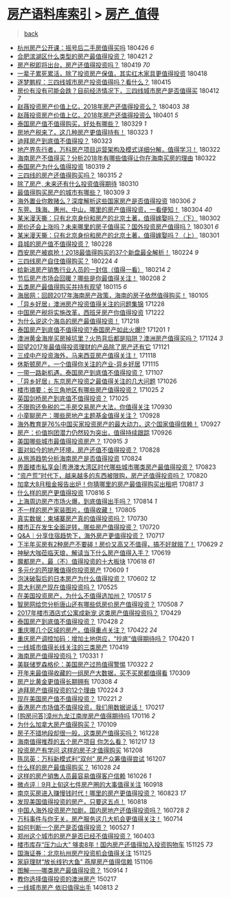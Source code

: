 [房产语料库索引](../../README.md)  > [房产_值得](房产_值得.md)
====
> [back](../README.md)

- [杭州房产公开课：摇号后二手房值得买吗](http://jkwz.applinzi.com/ittc/7096162398232904720.html#%E6%9D%AD%E5%B7%9E%E6%88%BF%E4%BA%A7%E5%85%AC%E5%BC%80%E8%AF%BE%EF%BC%9A%E6%91%87%E5%8F%B7%E5%90%8E%E4%BA%8C%E6%89%8B%E6%88%BF%E5%80%BC%E5%BE%97%E4%B9%B0%E5%90%97) 180426 *6* 
- [合肥滨湖区什么类型的房产最值得投资？](http://jkwz.applinzi.com/ittc/7094564767937332231.html#%E5%90%88%E8%82%A5%E6%BB%A8%E6%B9%96%E5%8C%BA%E4%BB%80%E4%B9%88%E7%B1%BB%E5%9E%8B%E7%9A%84%E6%88%BF%E4%BA%A7%E6%9C%80%E5%80%BC%E5%BE%97%E6%8A%95%E8%B5%84%EF%BC%9F) 180421 *2* 
- [房产税即将出台，房产还值得投资吗？](http://jkwz.applinzi.com/ittc/7093672815763129350.html#%E6%88%BF%E4%BA%A7%E7%A8%8E%E5%8D%B3%E5%B0%86%E5%87%BA%E5%8F%B0%EF%BC%8C%E6%88%BF%E4%BA%A7%E8%BF%98%E5%80%BC%E5%BE%97%E6%8A%95%E8%B5%84%E5%90%97%EF%BC%9F) 180419 *70* 
- [一辈子累死累活，除了投资房产保值，其实红木家具更值得投资](http://jkwz.applinzi.com/ittc/7093329518775501835.html#%E4%B8%80%E8%BE%88%E5%AD%90%E7%B4%AF%E6%AD%BB%E7%B4%AF%E6%B4%BB%EF%BC%8C%E9%99%A4%E4%BA%86%E6%8A%95%E8%B5%84%E6%88%BF%E4%BA%A7%E4%BF%9D%E5%80%BC%EF%BC%8C%E5%85%B6%E5%AE%9E%E7%BA%A2%E6%9C%A8%E5%AE%B6%E5%85%B7%E6%9B%B4%E5%80%BC%E5%BE%97%E6%8A%95%E8%B5%84) 180418  
- [逐梦鹏程：三四线城市房产投资值得吗？看什么？](http://jkwz.applinzi.com/ittc/7092314268118811665.html#%E9%80%90%E6%A2%A6%E9%B9%8F%E7%A8%8B%EF%BC%9A%E4%B8%89%E5%9B%9B%E7%BA%BF%E5%9F%8E%E5%B8%82%E6%88%BF%E4%BA%A7%E6%8A%95%E8%B5%84%E5%80%BC%E5%BE%97%E5%90%97%EF%BC%9F%E7%9C%8B%E4%BB%80%E4%B9%88%EF%BC%9F) 180415  
- [房价有没有可能会跌？目前经济情况下，三四线城市房产是否值得买](http://jkwz.applinzi.com/ittc/7091043214624818187.html#%E6%88%BF%E4%BB%B7%E6%9C%89%E6%B2%A1%E6%9C%89%E5%8F%AF%E8%83%BD%E4%BC%9A%E8%B7%8C%EF%BC%9F%E7%9B%AE%E5%89%8D%E7%BB%8F%E6%B5%8E%E6%83%85%E5%86%B5%E4%B8%8B%EF%BC%8C%E4%B8%89%E5%9B%9B%E7%BA%BF%E5%9F%8E%E5%B8%82%E6%88%BF%E4%BA%A7%E6%98%AF%E5%90%A6%E5%80%BC%E5%BE%97%E4%B9%B0) 180412 *7* 
- [赵薇投资房产价值上亿，2018年房产还值得投资么？](http://jkwz.applinzi.com/ittc/7087695272245462032.html#%E8%B5%B5%E8%96%87%E6%8A%95%E8%B5%84%E6%88%BF%E4%BA%A7%E4%BB%B7%E5%80%BC%E4%B8%8A%E4%BA%BF%EF%BC%8C2018%E5%B9%B4%E6%88%BF%E4%BA%A7%E8%BF%98%E5%80%BC%E5%BE%97%E6%8A%95%E8%B5%84%E4%B9%88%EF%BC%9F) 180403 *38* 
- [赵薇投资房产价值上亿，2018年房产还值得投资么](http://jkwz.applinzi.com/ittc/7086698704629400587.html#%E8%B5%B5%E8%96%87%E6%8A%95%E8%B5%84%E6%88%BF%E4%BA%A7%E4%BB%B7%E5%80%BC%E4%B8%8A%E4%BA%BF%EF%BC%8C2018%E5%B9%B4%E6%88%BF%E4%BA%A7%E8%BF%98%E5%80%BC%E5%BE%97%E6%8A%95%E8%B5%84%E4%B9%88) 180401 *5* 
- [泰国房产值不值得购买，好处有哪些？](http://jkwz.applinzi.com/ittc/7085818500470014992.html#%E6%B3%B0%E5%9B%BD%E6%88%BF%E4%BA%A7%E5%80%BC%E4%B8%8D%E5%80%BC%E5%BE%97%E8%B4%AD%E4%B9%B0%EF%BC%8C%E5%A5%BD%E5%A4%84%E6%9C%89%E5%93%AA%E4%BA%9B%EF%BC%9F) 180329 *1* 
- [房地产税来了，这几种房产更值得持有！](http://jkwz.applinzi.com/ittc/7083662808892048400.html#%E6%88%BF%E5%9C%B0%E4%BA%A7%E7%A8%8E%E6%9D%A5%E4%BA%86%EF%BC%8C%E8%BF%99%E5%87%A0%E7%A7%8D%E6%88%BF%E4%BA%A7%E6%9B%B4%E5%80%BC%E5%BE%97%E6%8C%81%E6%9C%89%EF%BC%81) 180323 *1* 
- [迪拜房产到底值不值得投？](http://jkwz.applinzi.com/ittc/7083610144720290833.html#%E8%BF%AA%E6%8B%9C%E6%88%BF%E4%BA%A7%E5%88%B0%E5%BA%95%E5%80%BC%E4%B8%8D%E5%80%BC%E5%BE%97%E6%8A%95%EF%BC%9F) 180323  
- [地产界先行者，万科房产项目运营架构及模式详细分解，值得学习！](http://jkwz.applinzi.com/ittc/7083426323378996240.html#%E5%9C%B0%E4%BA%A7%E7%95%8C%E5%85%88%E8%A1%8C%E8%80%85%EF%BC%8C%E4%B8%87%E7%A7%91%E6%88%BF%E4%BA%A7%E9%A1%B9%E7%9B%AE%E8%BF%90%E8%90%A5%E6%9E%B6%E6%9E%84%E5%8F%8A%E6%A8%A1%E5%BC%8F%E8%AF%A6%E7%BB%86%E5%88%86%E8%A7%A3%EF%BC%8C%E5%80%BC%E5%BE%97%E5%AD%A6%E4%B9%A0%EF%BC%81) 180322  
- [海南房产不值得买？分析2018年有哪些值得让你在海南买房的理由](http://jkwz.applinzi.com/ittc/7083065289443116042.html#%E6%B5%B7%E5%8D%97%E6%88%BF%E4%BA%A7%E4%B8%8D%E5%80%BC%E5%BE%97%E4%B9%B0%EF%BC%9F%E5%88%86%E6%9E%902018%E5%B9%B4%E6%9C%89%E5%93%AA%E4%BA%9B%E5%80%BC%E5%BE%97%E8%AE%A9%E4%BD%A0%E5%9C%A8%E6%B5%B7%E5%8D%97%E4%B9%B0%E6%88%BF%E7%9A%84%E7%90%86%E7%94%B1) 180322  
- [泰国房产为什么值得投资](http://jkwz.applinzi.com/ittc/7081520734067491847.html#%E6%B3%B0%E5%9B%BD%E6%88%BF%E4%BA%A7%E4%B8%BA%E4%BB%80%E4%B9%88%E5%80%BC%E5%BE%97%E6%8A%95%E8%B5%84) 180319 *2* 
- [三四线的房产还值得购买吗？](http://jkwz.applinzi.com/ittc/7080820917024588811.html#%E4%B8%89%E5%9B%9B%E7%BA%BF%E7%9A%84%E6%88%BF%E4%BA%A7%E8%BF%98%E5%80%BC%E5%BE%97%E8%B4%AD%E4%B9%B0%E5%90%97%EF%BC%9F) 180315 *2* 
- [除了房产, 未来还有什么投资值得期待](http://jkwz.applinzi.com/ittc/7078843084391842832.html#%E9%99%A4%E4%BA%86%E6%88%BF%E4%BA%A7%2C+%E6%9C%AA%E6%9D%A5%E8%BF%98%E6%9C%89%E4%BB%80%E4%B9%88%E6%8A%95%E8%B5%84%E5%80%BC%E5%BE%97%E6%9C%9F%E5%BE%85) 180310  
- [最值得购买房产的城市有哪些？](http://jkwz.applinzi.com/ittc/7078602725816534032.html#%E6%9C%80%E5%80%BC%E5%BE%97%E8%B4%AD%E4%B9%B0%E6%88%BF%E4%BA%A7%E7%9A%84%E5%9F%8E%E5%B8%82%E6%9C%89%E5%93%AA%E4%BA%9B%EF%BC%9F) 180309 *3* 
- [海外置业你敢赌么？深度解析这些国家房产是否值得投资](http://jkwz.applinzi.com/ittc/7077302134209250314.html#%E6%B5%B7%E5%A4%96%E7%BD%AE%E4%B8%9A%E4%BD%A0%E6%95%A2%E8%B5%8C%E4%B9%88%EF%BC%9F%E6%B7%B1%E5%BA%A6%E8%A7%A3%E6%9E%90%E8%BF%99%E4%BA%9B%E5%9B%BD%E5%AE%B6%E6%88%BF%E4%BA%A7%E6%98%AF%E5%90%A6%E5%80%BC%E5%BE%97%E6%8A%95%E8%B5%84) 180306 *2* 
- [东莞、珠海、惠州、中山，哪里的房产值得投资，一看便知！](http://jkwz.applinzi.com/ittc/7076677156220699654.html#%E4%B8%9C%E8%8E%9E%E3%80%81%E7%8F%A0%E6%B5%B7%E3%80%81%E6%83%A0%E5%B7%9E%E3%80%81%E4%B8%AD%E5%B1%B1%EF%BC%8C%E5%93%AA%E9%87%8C%E7%9A%84%E6%88%BF%E4%BA%A7%E5%80%BC%E5%BE%97%E6%8A%95%E8%B5%84%EF%BC%8C%E4%B8%80%E7%9C%8B%E4%BE%BF%E7%9F%A5%EF%BC%81) 180304 *40* 
- [某米漫天撕：只有北京身份和房产的北京土著，值得嫁娶吗？（下）](http://jkwz.applinzi.com/ittc/7075596925770662922.html#%E6%9F%90%E7%B1%B3%E6%BC%AB%E5%A4%A9%E6%92%95%EF%BC%9A%E5%8F%AA%E6%9C%89%E5%8C%97%E4%BA%AC%E8%BA%AB%E4%BB%BD%E5%92%8C%E6%88%BF%E4%BA%A7%E7%9A%84%E5%8C%97%E4%BA%AC%E5%9C%9F%E8%91%97%EF%BC%8C%E5%80%BC%E5%BE%97%E5%AB%81%E5%A8%B6%E5%90%97%EF%BC%9F%EF%BC%88%E4%B8%8B%EF%BC%89) 180302  
- [房价还会上涨吗？未来哪里的房子值得买？国外投资房产值得吗？](http://jkwz.applinzi.com/ittc/7075507203668968464.html#%E6%88%BF%E4%BB%B7%E8%BF%98%E4%BC%9A%E4%B8%8A%E6%B6%A8%E5%90%97%EF%BC%9F%E6%9C%AA%E6%9D%A5%E5%93%AA%E9%87%8C%E7%9A%84%E6%88%BF%E5%AD%90%E5%80%BC%E5%BE%97%E4%B9%B0%EF%BC%9F%E5%9B%BD%E5%A4%96%E6%8A%95%E8%B5%84%E6%88%BF%E4%BA%A7%E5%80%BC%E5%BE%97%E5%90%97%EF%BC%9F) 180301 *6* 
- [某米漫天撕：只有北京身份和房产的北京土著，值得嫁娶吗？（上）](http://jkwz.applinzi.com/ittc/7075334640900768778.html#%E6%9F%90%E7%B1%B3%E6%BC%AB%E5%A4%A9%E6%92%95%EF%BC%9A%E5%8F%AA%E6%9C%89%E5%8C%97%E4%BA%AC%E8%BA%AB%E4%BB%BD%E5%92%8C%E6%88%BF%E4%BA%A7%E7%9A%84%E5%8C%97%E4%BA%AC%E5%9C%9F%E8%91%97%EF%BC%8C%E5%80%BC%E5%BE%97%E5%AB%81%E5%A8%B6%E5%90%97%EF%BC%9F%EF%BC%88%E4%B8%8A%EF%BC%89) 180301  
- [县城的房产值不值得投资？](http://jkwz.applinzi.com/ittc/7075179296169919499.html#%E5%8E%BF%E5%9F%8E%E7%9A%84%E6%88%BF%E4%BA%A7%E5%80%BC%E4%B8%8D%E5%80%BC%E5%BE%97%E6%8A%95%E8%B5%84%EF%BC%9F) 180228  
- [西安房产被疯抢！2018最值得购买的37个新盘最全解析！](http://jkwz.applinzi.com/ittc/7073706895582168081.html#%E8%A5%BF%E5%AE%89%E6%88%BF%E4%BA%A7%E8%A2%AB%E7%96%AF%E6%8A%A2%EF%BC%812018%E6%9C%80%E5%80%BC%E5%BE%97%E8%B4%AD%E4%B9%B0%E7%9A%8437%E4%B8%AA%E6%96%B0%E7%9B%98%E6%9C%80%E5%85%A8%E8%A7%A3%E6%9E%90%EF%BC%81) 180224 *9* 
- [三四线房产自住值得购买？](http://jkwz.applinzi.com/ittc/7073574278568346630.html#%E4%B8%89%E5%9B%9B%E7%BA%BF%E6%88%BF%E4%BA%A7%E8%87%AA%E4%BD%8F%E5%80%BC%E5%BE%97%E8%B4%AD%E4%B9%B0%EF%BC%9F) 180224 *4* 
- [给新进房产销售行业人员的一封信（值得一看）](http://jkwz.applinzi.com/ittc/7069933194927670289.html#%E7%BB%99%E6%96%B0%E8%BF%9B%E6%88%BF%E4%BA%A7%E9%94%80%E5%94%AE%E8%A1%8C%E4%B8%9A%E4%BA%BA%E5%91%98%E7%9A%84%E4%B8%80%E5%B0%81%E4%BF%A1%EF%BC%88%E5%80%BC%E5%BE%97%E4%B8%80%E7%9C%8B%EF%BC%89) 180214 *2* 
- [节后房产市场会回暖？哪些是你最值得关注！](http://jkwz.applinzi.com/ittc/7067755831569679371.html#%E8%8A%82%E5%90%8E%E6%88%BF%E4%BA%A7%E5%B8%82%E5%9C%BA%E4%BC%9A%E5%9B%9E%E6%9A%96%EF%BC%9F%E5%93%AA%E4%BA%9B%E6%98%AF%E4%BD%A0%E6%9C%80%E5%80%BC%E5%BE%97%E5%85%B3%E6%B3%A8%EF%BC%81) 180208 *2* 
- [五类房产最值得购买并持有观望](http://jkwz.applinzi.com/ittc/7058791468414534662.html#%E4%BA%94%E7%B1%BB%E6%88%BF%E4%BA%A7%E6%9C%80%E5%80%BC%E5%BE%97%E8%B4%AD%E4%B9%B0%E5%B9%B6%E6%8C%81%E6%9C%89%E8%A7%82%E6%9C%9B) 180115 *6* 
- [海居网：回顾2017年海南房产政策，海南的房子依然值得购买！](http://jkwz.applinzi.com/ittc/7054767673223676934.html#%E6%B5%B7%E5%B1%85%E7%BD%91%EF%BC%9A%E5%9B%9E%E9%A1%BE2017%E5%B9%B4%E6%B5%B7%E5%8D%97%E6%88%BF%E4%BA%A7%E6%94%BF%E7%AD%96%EF%BC%8C%E6%B5%B7%E5%8D%97%E7%9A%84%E6%88%BF%E5%AD%90%E4%BE%9D%E7%84%B6%E5%80%BC%E5%BE%97%E8%B4%AD%E4%B9%B0%EF%BC%81) 180105  
- [「异乡好居」澳洲房产投资值得关注的问题集锦](http://jkwz.applinzi.com/ittc/7052135160802182160.html#%E3%80%8C%E5%BC%82%E4%B9%A1%E5%A5%BD%E5%B1%85%E3%80%8D%E6%BE%B3%E6%B4%B2%E6%88%BF%E4%BA%A7%E6%8A%95%E8%B5%84%E5%80%BC%E5%BE%97%E5%85%B3%E6%B3%A8%E7%9A%84%E9%97%AE%E9%A2%98%E9%9B%86%E9%94%A6) 171228  
- [中国房产税将实施改革，西班牙房产你值得投资](http://jkwz.applinzi.com/ittc/7049835606736110609.html#%E4%B8%AD%E5%9B%BD%E6%88%BF%E4%BA%A7%E7%A8%8E%E5%B0%86%E5%AE%9E%E6%96%BD%E6%94%B9%E9%9D%A9%EF%BC%8C%E8%A5%BF%E7%8F%AD%E7%89%99%E6%88%BF%E4%BA%A7%E4%BD%A0%E5%80%BC%E5%BE%97%E6%8A%95%E8%B5%84) 171222  
- [为什么说这个海岛的房产最值得投资！](http://jkwz.applinzi.com/ittc/7048358948573283344.html#%E4%B8%BA%E4%BB%80%E4%B9%88%E8%AF%B4%E8%BF%99%E4%B8%AA%E6%B5%B7%E5%B2%9B%E7%9A%84%E6%88%BF%E4%BA%A7%E6%9C%80%E5%80%BC%E5%BE%97%E6%8A%95%E8%B5%84%EF%BC%81) 171218  
- [泰国房产到底值不值得投资?泰国房产如此火爆!?](http://jkwz.applinzi.com/ittc/7042128882348590096.html#%E6%B3%B0%E5%9B%BD%E6%88%BF%E4%BA%A7%E5%88%B0%E5%BA%95%E5%80%BC%E4%B8%8D%E5%80%BC%E5%BE%97%E6%8A%95%E8%B5%84%3F%E6%B3%B0%E5%9B%BD%E6%88%BF%E4%BA%A7%E5%A6%82%E6%AD%A4%E7%81%AB%E7%88%86%21%3F) 171201 *1* 
- [澳洲黄金海岸买房掉坑里？火热背后都是陷阱？澳洲房产值得买吗？](http://jkwz.applinzi.com/ittc/7038525750087517201.html#%E6%BE%B3%E6%B4%B2%E9%BB%84%E9%87%91%E6%B5%B7%E5%B2%B8%E4%B9%B0%E6%88%BF%E6%8E%89%E5%9D%91%E9%87%8C%EF%BC%9F%E7%81%AB%E7%83%AD%E8%83%8C%E5%90%8E%E9%83%BD%E6%98%AF%E9%99%B7%E9%98%B1%EF%BC%9F%E6%BE%B3%E6%B4%B2%E6%88%BF%E4%BA%A7%E5%80%BC%E5%BE%97%E4%B9%B0%E5%90%97%EF%BC%9F) 171124 *3* 
- [回望2017年最值得投资理财的产品除了房产还有它](http://jkwz.applinzi.com/ittc/7038481498167051280.html#%E5%9B%9E%E6%9C%9B2017%E5%B9%B4%E6%9C%80%E5%80%BC%E5%BE%97%E6%8A%95%E8%B5%84%E7%90%86%E8%B4%A2%E7%9A%84%E4%BA%A7%E5%93%81%E9%99%A4%E4%BA%86%E6%88%BF%E4%BA%A7%E8%BF%98%E6%9C%89%E5%AE%83) 171121  
- [三成中产投资海外，马来西亚房产值得关注！](http://jkwz.applinzi.com/ittc/7037241636218733585.html#%E4%B8%89%E6%88%90%E4%B8%AD%E4%BA%A7%E6%8A%95%E8%B5%84%E6%B5%B7%E5%A4%96%EF%BC%8C%E9%A9%AC%E6%9D%A5%E8%A5%BF%E4%BA%9A%E6%88%BF%E4%BA%A7%E5%80%BC%E5%BE%97%E5%85%B3%E6%B3%A8%EF%BC%81) 171118  
- [休斯顿房产，一个值得你关注的产业-异乡好居](http://jkwz.applinzi.com/ittc/7036116716961137681.html#%E4%BC%91%E6%96%AF%E9%A1%BF%E6%88%BF%E4%BA%A7%EF%BC%8C%E4%B8%80%E4%B8%AA%E5%80%BC%E5%BE%97%E4%BD%A0%E5%85%B3%E6%B3%A8%E7%9A%84%E4%BA%A7%E4%B8%9A-%E5%BC%82%E4%B9%A1%E5%A5%BD%E5%B1%85) 171115  
- [一带一路新机遇，泰国房产到底值不值得投资？](http://jkwz.applinzi.com/ittc/7033235288715953168.html#%E4%B8%80%E5%B8%A6%E4%B8%80%E8%B7%AF%E6%96%B0%E6%9C%BA%E9%81%87%EF%BC%8C%E6%B3%B0%E5%9B%BD%E6%88%BF%E4%BA%A7%E5%88%B0%E5%BA%95%E5%80%BC%E4%B8%8D%E5%80%BC%E5%BE%97%E6%8A%95%E8%B5%84%EF%BC%9F) 171107  
- [「异乡好居」东京房产投资之最值得关注的几大问题](http://jkwz.applinzi.com/ittc/7028756962324513809.html#%E3%80%8C%E5%BC%82%E4%B9%A1%E5%A5%BD%E5%B1%85%E3%80%8D%E4%B8%9C%E4%BA%AC%E6%88%BF%E4%BA%A7%E6%8A%95%E8%B5%84%E4%B9%8B%E6%9C%80%E5%80%BC%E5%BE%97%E5%85%B3%E6%B3%A8%E7%9A%84%E5%87%A0%E5%A4%A7%E9%97%AE%E9%A2%98) 171026  
- [楼市摘要：长三角地区有哪些房产值得投资？](http://jkwz.applinzi.com/ittc/7028473532139439121.html#%E6%A5%BC%E5%B8%82%E6%91%98%E8%A6%81%EF%BC%9A%E9%95%BF%E4%B8%89%E8%A7%92%E5%9C%B0%E5%8C%BA%E6%9C%89%E5%93%AA%E4%BA%9B%E6%88%BF%E4%BA%A7%E5%80%BC%E5%BE%97%E6%8A%95%E8%B5%84%EF%BC%9F) 171025 *2* 
- [英国剑桥房产到底值不值得投资？](http://jkwz.applinzi.com/ittc/7028437692650619921.html#%E8%8B%B1%E5%9B%BD%E5%89%91%E6%A1%A5%E6%88%BF%E4%BA%A7%E5%88%B0%E5%BA%95%E5%80%BC%E4%B8%8D%E5%80%BC%E5%BE%97%E6%8A%95%E8%B5%84%EF%BC%9F) 171025  
- [不限购还免税的二手房交易房产大法，你值得关注](http://jkwz.applinzi.com/ittc/7019158820851549200.html#%E4%B8%8D%E9%99%90%E8%B4%AD%E8%BF%98%E5%85%8D%E7%A8%8E%E7%9A%84%E4%BA%8C%E6%89%8B%E6%88%BF%E4%BA%A4%E6%98%93%E6%88%BF%E4%BA%A7%E5%A4%A7%E6%B3%95%EF%BC%8C%E4%BD%A0%E5%80%BC%E5%BE%97%E5%85%B3%E6%B3%A8) 170930  
- [小童聊房产：哪些房地产主题基金值得关注？](http://jkwz.applinzi.com/ittc/7018341873150854161.html#%E5%B0%8F%E7%AB%A5%E8%81%8A%E6%88%BF%E4%BA%A7%EF%BC%9A%E5%93%AA%E4%BA%9B%E6%88%BF%E5%9C%B0%E4%BA%A7%E4%B8%BB%E9%A2%98%E5%9F%BA%E9%87%91%E5%80%BC%E5%BE%97%E5%85%B3%E6%B3%A8%EF%BC%9F) 170928  
- [海外教育是76%中国买家投资房产的最大动力，这个国家值得信赖！](http://jkwz.applinzi.com/ittc/7017620130941633552.html#%E6%B5%B7%E5%A4%96%E6%95%99%E8%82%B2%E6%98%AF76%25%E4%B8%AD%E5%9B%BD%E4%B9%B0%E5%AE%B6%E6%8A%95%E8%B5%84%E6%88%BF%E4%BA%A7%E7%9A%84%E6%9C%80%E5%A4%A7%E5%8A%A8%E5%8A%9B%EF%BC%8C%E8%BF%99%E4%B8%AA%E5%9B%BD%E5%AE%B6%E5%80%BC%E5%BE%97%E4%BF%A1%E8%B5%96%EF%BC%81) 170927  
- [房产：价值抱团潜力仍然较为突出，值得持续跟踪](http://jkwz.applinzi.com/ittc/7017544006043698192.html#%E6%88%BF%E4%BA%A7%EF%BC%9A%E4%BB%B7%E5%80%BC%E6%8A%B1%E5%9B%A2%E6%BD%9C%E5%8A%9B%E4%BB%8D%E7%84%B6%E8%BE%83%E4%B8%BA%E7%AA%81%E5%87%BA%EF%BC%8C%E5%80%BC%E5%BE%97%E6%8C%81%E7%BB%AD%E8%B7%9F%E8%B8%AA) 170926  
- [美国哪些城市最值得投资房产？](http://jkwz.applinzi.com/ittc/7013483368635958289.html#%E7%BE%8E%E5%9B%BD%E5%93%AA%E4%BA%9B%E5%9F%8E%E5%B8%82%E6%9C%80%E5%80%BC%E5%BE%97%E6%8A%95%E8%B5%84%E6%88%BF%E4%BA%A7%EF%BC%9F) 170915 *3* 
- [面对如今的地产环境，房产还值不值得投资？](http://jkwz.applinzi.com/ittc/7006804304856613904.html#%E9%9D%A2%E5%AF%B9%E5%A6%82%E4%BB%8A%E7%9A%84%E5%9C%B0%E4%BA%A7%E7%8E%AF%E5%A2%83%EF%BC%8C%E6%88%BF%E4%BA%A7%E8%BF%98%E5%80%BC%E4%B8%8D%E5%80%BC%E5%BE%97%E6%8A%95%E8%B5%84%EF%BC%9F) 170828  
- [从旅游趋势分析海南房产是否值得投资](http://jkwz.applinzi.com/ittc/7005411373528646672.html#%E4%BB%8E%E6%97%85%E6%B8%B8%E8%B6%8B%E5%8A%BF%E5%88%86%E6%9E%90%E6%B5%B7%E5%8D%97%E6%88%BF%E4%BA%A7%E6%98%AF%E5%90%A6%E5%80%BC%E5%BE%97%E6%8A%95%E8%B5%84) 170824  
- [界面楼市私享会|粤港澳大湾区时代哪些城市哪类房产最值得投资？](http://jkwz.applinzi.com/ittc/7005070834769855504.html#%E7%95%8C%E9%9D%A2%E6%A5%BC%E5%B8%82%E7%A7%81%E4%BA%AB%E4%BC%9A%7C%E7%B2%A4%E6%B8%AF%E6%BE%B3%E5%A4%A7%E6%B9%BE%E5%8C%BA%E6%97%B6%E4%BB%A3%E5%93%AA%E4%BA%9B%E5%9F%8E%E5%B8%82%E5%93%AA%E7%B1%BB%E6%88%BF%E4%BA%A7%E6%9C%80%E5%80%BC%E5%BE%97%E6%8A%95%E8%B5%84%EF%BC%9F) 170823  
- [“资产荒”时代下，越来越多的东西被限购，房产还值得投资吗？](http://jkwz.applinzi.com/ittc/7003789012748469265.html#%E2%80%9C%E8%B5%84%E4%BA%A7%E8%8D%92%E2%80%9D%E6%97%B6%E4%BB%A3%E4%B8%8B%EF%BC%8C%E8%B6%8A%E6%9D%A5%E8%B6%8A%E5%A4%9A%E7%9A%84%E4%B8%9C%E8%A5%BF%E8%A2%AB%E9%99%90%E8%B4%AD%EF%BC%8C%E6%88%BF%E4%BA%A7%E8%BF%98%E5%80%BC%E5%BE%97%E6%8A%95%E8%B5%84%E5%90%97%EF%BC%9F) 170820  
- [加拿大8月租金报告出炉！你猜哪里的房产最值得购买出租吧](http://jkwz.applinzi.com/ittc/7002590369362215952.html#%E5%8A%A0%E6%8B%BF%E5%A4%A78%E6%9C%88%E7%A7%9F%E9%87%91%E6%8A%A5%E5%91%8A%E5%87%BA%E7%82%89%EF%BC%81%E4%BD%A0%E7%8C%9C%E5%93%AA%E9%87%8C%E7%9A%84%E6%88%BF%E4%BA%A7%E6%9C%80%E5%80%BC%E5%BE%97%E8%B4%AD%E4%B9%B0%E5%87%BA%E7%A7%9F%E5%90%A7) 170817 *3* 
- [什么样的房产更值得投资](http://jkwz.applinzi.com/ittc/7002514444209619984.html#%E4%BB%80%E4%B9%88%E6%A0%B7%E7%9A%84%E6%88%BF%E4%BA%A7%E6%9B%B4%E5%80%BC%E5%BE%97%E6%8A%95%E8%B5%84) 170816 *5* 
- [上海周边房产市场火爆，到底值得出手吗？](http://jkwz.applinzi.com/ittc/7001676739552740369.html#%E4%B8%8A%E6%B5%B7%E5%91%A8%E8%BE%B9%E6%88%BF%E4%BA%A7%E5%B8%82%E5%9C%BA%E7%81%AB%E7%88%86%EF%BC%8C%E5%88%B0%E5%BA%95%E5%80%BC%E5%BE%97%E5%87%BA%E6%89%8B%E5%90%97%EF%BC%9F) 170814 *1* 
- [不一样的房产家装图片，值得收藏！](http://jkwz.applinzi.com/ittc/6998394784912507921.html#%E4%B8%8D%E4%B8%80%E6%A0%B7%E7%9A%84%E6%88%BF%E4%BA%A7%E5%AE%B6%E8%A3%85%E5%9B%BE%E7%89%87%EF%BC%8C%E5%80%BC%E5%BE%97%E6%94%B6%E8%97%8F%EF%BC%81) 170805  
- [真实数据：柬埔寨房产真的值得投资吗？](http://jkwz.applinzi.com/ittc/6996022000429302801.html#%E7%9C%9F%E5%AE%9E%E6%95%B0%E6%8D%AE%EF%BC%9A%E6%9F%AC%E5%9F%94%E5%AF%A8%E6%88%BF%E4%BA%A7%E7%9C%9F%E7%9A%84%E5%80%BC%E5%BE%97%E6%8A%95%E8%B5%84%E5%90%97%EF%BC%9F) 170730  
- [楼市正在发生全面逆转，哪些房产值得投资？](http://jkwz.applinzi.com/ittc/6992020038515950609.html#%E6%A5%BC%E5%B8%82%E6%AD%A3%E5%9C%A8%E5%8F%91%E7%94%9F%E5%85%A8%E9%9D%A2%E9%80%86%E8%BD%AC%EF%BC%8C%E5%93%AA%E4%BA%9B%E6%88%BF%E4%BA%A7%E5%80%BC%E5%BE%97%E6%8A%95%E8%B5%84%EF%BC%9F) 170720  
- [Q&amp;A｜分享住宿趋势下，海外房产更值得投资？](http://jkwz.applinzi.com/ittc/6991213615460647953.html#Q%26amp%3BA%EF%BD%9C%E5%88%86%E4%BA%AB%E4%BD%8F%E5%AE%BF%E8%B6%8B%E5%8A%BF%E4%B8%8B%EF%BC%8C%E6%B5%B7%E5%A4%96%E6%88%BF%E4%BA%A7%E6%9B%B4%E5%80%BC%E5%BE%97%E6%8A%95%E8%B5%84%EF%BC%9F) 170717  
- [下半年买房有2种房产不要碰！房价又高又不值得，搞不好就赔了！](http://jkwz.applinzi.com/ittc/6984589395691570181.html#%E4%B8%8B%E5%8D%8A%E5%B9%B4%E4%B9%B0%E6%88%BF%E6%9C%892%E7%A7%8D%E6%88%BF%E4%BA%A7%E4%B8%8D%E8%A6%81%E7%A2%B0%EF%BC%81%E6%88%BF%E4%BB%B7%E5%8F%88%E9%AB%98%E5%8F%88%E4%B8%8D%E5%80%BC%E5%BE%97%EF%BC%8C%E6%90%9E%E4%B8%8D%E5%A5%BD%E5%B0%B1%E8%B5%94%E4%BA%86%EF%BC%81) 170629 *2* 
- [神秘大咖莅临天琅，解读当下什么房产值得入手？](http://jkwz.applinzi.com/ittc/6980869561506071556.html#%E7%A5%9E%E7%A7%98%E5%A4%A7%E5%92%96%E8%8E%85%E4%B8%B4%E5%A4%A9%E7%90%85%EF%BC%8C%E8%A7%A3%E8%AF%BB%E5%BD%93%E4%B8%8B%E4%BB%80%E4%B9%88%E6%88%BF%E4%BA%A7%E5%80%BC%E5%BE%97%E5%85%A5%E6%89%8B%EF%BC%9F) 170619  
- [魔都房产，最（不）值得投资的十大板块](http://jkwz.applinzi.com/ittc/6980611485335028741.html#%E9%AD%94%E9%83%BD%E6%88%BF%E4%BA%A7%EF%BC%8C%E6%9C%80%EF%BC%88%E4%B8%8D%EF%BC%89%E5%80%BC%E5%BE%97%E6%8A%95%E8%B5%84%E7%9A%84%E5%8D%81%E5%A4%A7%E6%9D%BF%E5%9D%97) 170618 *61* 
- [多元化的芭提雅值得你投资房产](http://jkwz.applinzi.com/ittc/6977128018160911364.html#%E5%A4%9A%E5%85%83%E5%8C%96%E7%9A%84%E8%8A%AD%E6%8F%90%E9%9B%85%E5%80%BC%E5%BE%97%E4%BD%A0%E6%8A%95%E8%B5%84%E6%88%BF%E4%BA%A7) 170609 *1* 
- [泡沫破裂后的日本房产为什么值得投资？](http://jkwz.applinzi.com/ittc/6974656124727854085.html#%E6%B3%A1%E6%B2%AB%E7%A0%B4%E8%A3%82%E5%90%8E%E7%9A%84%E6%97%A5%E6%9C%AC%E6%88%BF%E4%BA%A7%E4%B8%BA%E4%BB%80%E4%B9%88%E5%80%BC%E5%BE%97%E6%8A%95%E8%B5%84%EF%BC%9F) 170602 *12* 
- [意大利房产现在值得投资吗？](http://jkwz.applinzi.com/ittc/6971558110215799813.html#%E6%84%8F%E5%A4%A7%E5%88%A9%E6%88%BF%E4%BA%A7%E7%8E%B0%E5%9C%A8%E5%80%BC%E5%BE%97%E6%8A%95%E8%B5%84%E5%90%97%EF%BC%9F) 170525  
- [在美国投资房产，为什么不值得选加州？](http://jkwz.applinzi.com/ittc/6968574875047298053.html#%E5%9C%A8%E7%BE%8E%E5%9B%BD%E6%8A%95%E8%B5%84%E6%88%BF%E4%BA%A7%EF%BC%8C%E4%B8%BA%E4%BB%80%E4%B9%88%E4%B8%8D%E5%80%BC%E5%BE%97%E9%80%89%E5%8A%A0%E5%B7%9E%EF%BC%9F) 170517 *5* 
- [智房网给您分析唐山还有哪些低房价房产值得投资？](http://jkwz.applinzi.com/ittc/6965329058479997957.html#%E6%99%BA%E6%88%BF%E7%BD%91%E7%BB%99%E6%82%A8%E5%88%86%E6%9E%90%E5%94%90%E5%B1%B1%E8%BF%98%E6%9C%89%E5%93%AA%E4%BA%9B%E4%BD%8E%E6%88%BF%E4%BB%B7%E6%88%BF%E4%BA%A7%E5%80%BC%E5%BE%97%E6%8A%95%E8%B5%84%EF%BC%9F) 170508 *7* 
- [2017年楼市酒店式公寓成新宠 这类房产值得投资吗？](http://jkwz.applinzi.com/ittc/6962011755902403588.html#2017%E5%B9%B4%E6%A5%BC%E5%B8%82%E9%85%92%E5%BA%97%E5%BC%8F%E5%85%AC%E5%AF%93%E6%88%90%E6%96%B0%E5%AE%A0+%E8%BF%99%E7%B1%BB%E6%88%BF%E4%BA%A7%E5%80%BC%E5%BE%97%E6%8A%95%E8%B5%84%E5%90%97%EF%BC%9F) 170429  
- [泰国房产到底值不值得投资？](http://jkwz.applinzi.com/ittc/6961527835029144581.html#%E6%B3%B0%E5%9B%BD%E6%88%BF%E4%BA%A7%E5%88%B0%E5%BA%95%E5%80%BC%E4%B8%8D%E5%80%BC%E5%BE%97%E6%8A%95%E8%B5%84%EF%BC%9F) 170428 *2* 
- [重庆哪几个区域的房产，值得重点关注？](http://jkwz.applinzi.com/ittc/6959494028826510340.html#%E9%87%8D%E5%BA%86%E5%93%AA%E5%87%A0%E4%B8%AA%E5%8C%BA%E5%9F%9F%E7%9A%84%E6%88%BF%E4%BA%A7%EF%BC%8C%E5%80%BC%E5%BE%97%E9%87%8D%E7%82%B9%E5%85%B3%E6%B3%A8%EF%BC%9F) 170422 *24* 
- [重庆房产调控加码：增加土地供应，“抄底”值得期待吗？](http://jkwz.applinzi.com/ittc/6958708890505053189.html#%E9%87%8D%E5%BA%86%E6%88%BF%E4%BA%A7%E8%B0%83%E6%8E%A7%E5%8A%A0%E7%A0%81%EF%BC%9A%E5%A2%9E%E5%8A%A0%E5%9C%9F%E5%9C%B0%E4%BE%9B%E5%BA%94%EF%BC%8C%E2%80%9C%E6%8A%84%E5%BA%95%E2%80%9D%E5%80%BC%E5%BE%97%E6%9C%9F%E5%BE%85%E5%90%97%EF%BC%9F) 170420 *1* 
- [一线城市值得长线关注的三类房产](http://jkwz.applinzi.com/ittc/6958178222121419781.html#%E4%B8%80%E7%BA%BF%E5%9F%8E%E5%B8%82%E5%80%BC%E5%BE%97%E9%95%BF%E7%BA%BF%E5%85%B3%E6%B3%A8%E7%9A%84%E4%B8%89%E7%B1%BB%E6%88%BF%E4%BA%A7) 170419  
- [海南房产值得投资吗？](http://jkwz.applinzi.com/ittc/6951187667025921029.html#%E6%B5%B7%E5%8D%97%E6%88%BF%E4%BA%A7%E5%80%BC%E5%BE%97%E6%8A%95%E8%B5%84%E5%90%97%EF%BC%9F) 170331 *1* 
- [美联储罗森格伦：美国房产过热值得警惕](http://jkwz.applinzi.com/ittc/6947812793947522052.html#%E7%BE%8E%E8%81%94%E5%82%A8%E7%BD%97%E6%A3%AE%E6%A0%BC%E4%BC%A6%EF%BC%9A%E7%BE%8E%E5%9B%BD%E6%88%BF%E4%BA%A7%E8%BF%87%E7%83%AD%E5%80%BC%E5%BE%97%E8%AD%A6%E6%83%95) 170322 *2* 
- [开年来最值得收藏的一组房产大数据，买不买房都值得看](http://jkwz.applinzi.com/ittc/6942957751012688901.html#%E5%BC%80%E5%B9%B4%E6%9D%A5%E6%9C%80%E5%80%BC%E5%BE%97%E6%94%B6%E8%97%8F%E7%9A%84%E4%B8%80%E7%BB%84%E6%88%BF%E4%BA%A7%E5%A4%A7%E6%95%B0%E6%8D%AE%EF%BC%8C%E4%B9%B0%E4%B8%8D%E4%B9%B0%E6%88%BF%E9%83%BD%E5%80%BC%E5%BE%97%E7%9C%8B) 170309  
- [房产比黄金更值得长期拥有](http://jkwz.applinzi.com/ittc/6942577776153592836.html#%E6%88%BF%E4%BA%A7%E6%AF%94%E9%BB%84%E9%87%91%E6%9B%B4%E5%80%BC%E5%BE%97%E9%95%BF%E6%9C%9F%E6%8B%A5%E6%9C%89) 170308 *4* 
- [迪拜房产值得投资的12个理由](http://jkwz.applinzi.com/ittc/6938158198858187781.html#%E8%BF%AA%E6%8B%9C%E6%88%BF%E4%BA%A7%E5%80%BC%E5%BE%97%E6%8A%95%E8%B5%84%E7%9A%8412%E4%B8%AA%E7%90%86%E7%94%B1) 170224 *3* 
- [现在美国房产值不值得投资？](http://jkwz.applinzi.com/ittc/6937104506474202116.html#%E7%8E%B0%E5%9C%A8%E7%BE%8E%E5%9B%BD%E6%88%BF%E4%BA%A7%E5%80%BC%E4%B8%8D%E5%80%BC%E5%BE%97%E6%8A%95%E8%B5%84%EF%BC%9F) 170221 *2* 
- [香港房产市场值不值得投资，我们用数据说话！](http://jkwz.applinzi.com/ittc/6935612812729779205.html#%E9%A6%99%E6%B8%AF%E6%88%BF%E4%BA%A7%E5%B8%82%E5%9C%BA%E5%80%BC%E4%B8%8D%E5%80%BC%E5%BE%97%E6%8A%95%E8%B5%84%EF%BC%8C%E6%88%91%E4%BB%AC%E7%94%A8%E6%95%B0%E6%8D%AE%E8%AF%B4%E8%AF%9D%EF%BC%81) 170217  
- [[购房问答]漳州九龙江南岸房产值得期待吗](http://jkwz.applinzi.com/ittc/6923734560746767364.html#%5B%E8%B4%AD%E6%88%BF%E9%97%AE%E7%AD%94%5D%E6%BC%B3%E5%B7%9E%E4%B9%9D%E9%BE%99%E6%B1%9F%E5%8D%97%E5%B2%B8%E6%88%BF%E4%BA%A7%E5%80%BC%E5%BE%97%E6%9C%9F%E5%BE%85%E5%90%97) 170116 *2* 
- [为什么加拿大房产值得购买？](http://jkwz.applinzi.com/ittc/6921174596140401668.html#%E4%B8%BA%E4%BB%80%E4%B9%88%E5%8A%A0%E6%8B%BF%E5%A4%A7%E6%88%BF%E4%BA%A7%E5%80%BC%E5%BE%97%E8%B4%AD%E4%B9%B0%EF%BC%9F) 170109  
- [房子不错地段却很一般，这类房产值得买吗？](http://jkwz.applinzi.com/ittc/6916613846189212676.html#%E6%88%BF%E5%AD%90%E4%B8%8D%E9%94%99%E5%9C%B0%E6%AE%B5%E5%8D%B4%E5%BE%88%E4%B8%80%E8%88%AC%EF%BC%8C%E8%BF%99%E7%B1%BB%E6%88%BF%E4%BA%A7%E5%80%BC%E5%BE%97%E4%B9%B0%E5%90%97%EF%BC%9F) 161228  
- [海南值得推荐的五个房产项目 你怎么看？](http://jkwz.applinzi.com/ittc/6912626932301956101.html#%E6%B5%B7%E5%8D%97%E5%80%BC%E5%BE%97%E6%8E%A8%E8%8D%90%E7%9A%84%E4%BA%94%E4%B8%AA%E6%88%BF%E4%BA%A7%E9%A1%B9%E7%9B%AE+%E4%BD%A0%E6%80%8E%E4%B9%88%E7%9C%8B%EF%BC%9F) 161217 *13* 
- [投资房产有学问 这样的房子才值得购买](http://jkwz.applinzi.com/ittc/6909263009150403588.html#%E6%8A%95%E8%B5%84%E6%88%BF%E4%BA%A7%E6%9C%89%E5%AD%A6%E9%97%AE+%E8%BF%99%E6%A0%B7%E7%9A%84%E6%88%BF%E5%AD%90%E6%89%8D%E5%80%BC%E5%BE%97%E8%B4%AD%E4%B9%B0) 161208  
- [陈凤英：万科新模式利“双创” 房产众筹值得尝试](http://jkwz.applinzi.com/ittc/6908778116373021701.html#%E9%99%88%E5%87%A4%E8%8B%B1%EF%BC%9A%E4%B8%87%E7%A7%91%E6%96%B0%E6%A8%A1%E5%BC%8F%E5%88%A9%E2%80%9C%E5%8F%8C%E5%88%9B%E2%80%9D+%E6%88%BF%E4%BA%A7%E4%BC%97%E7%AD%B9%E5%80%BC%E5%BE%97%E5%B0%9D%E8%AF%95) 161207  
- [什么样的房产最值得购买？](http://jkwz.applinzi.com/ittc/6894174596927849477.html#%E4%BB%80%E4%B9%88%E6%A0%B7%E7%9A%84%E6%88%BF%E4%BA%A7%E6%9C%80%E5%80%BC%E5%BE%97%E8%B4%AD%E4%B9%B0%EF%BC%9F) 161028 *24* 
- [这样的房产销售人员最容易值得客户信赖](http://jkwz.applinzi.com/ittc/6892983699599000581.html#%E8%BF%99%E6%A0%B7%E7%9A%84%E6%88%BF%E4%BA%A7%E9%94%80%E5%94%AE%E4%BA%BA%E5%91%98%E6%9C%80%E5%AE%B9%E6%98%93%E5%80%BC%E5%BE%97%E5%AE%A2%E6%88%B7%E4%BF%A1%E8%B5%96) 161026 *1* 
- [微点评｜9月上旬这七件房产圈的大事值得关注](http://jkwz.applinzi.com/ittc/6879144595383911428.html#%E5%BE%AE%E7%82%B9%E8%AF%84%EF%BD%9C9%E6%9C%88%E4%B8%8A%E6%97%AC%E8%BF%99%E4%B8%83%E4%BB%B6%E6%88%BF%E4%BA%A7%E5%9C%88%E7%9A%84%E5%A4%A7%E4%BA%8B%E5%80%BC%E5%BE%97%E5%85%B3%E6%B3%A8) 160918  
- [南京买房进入赚慢钱时代！哪里的房产更值得投资？](http://jkwz.applinzi.com/ittc/6869659032591270916.html#%E5%8D%97%E4%BA%AC%E4%B9%B0%E6%88%BF%E8%BF%9B%E5%85%A5%E8%B5%9A%E6%85%A2%E9%92%B1%E6%97%B6%E4%BB%A3%EF%BC%81%E5%93%AA%E9%87%8C%E7%9A%84%E6%88%BF%E4%BA%A7%E6%9B%B4%E5%80%BC%E5%BE%97%E6%8A%95%E8%B5%84%EF%BC%9F) 160823 *17* 
- [发现美国值得投资的房产，只要这五点！](http://jkwz.applinzi.com/ittc/6867613745353851908.html#%E5%8F%91%E7%8E%B0%E7%BE%8E%E5%9B%BD%E5%80%BC%E5%BE%97%E6%8A%95%E8%B5%84%E7%9A%84%E6%88%BF%E4%BA%A7%EF%BC%8C%E5%8F%AA%E8%A6%81%E8%BF%99%E4%BA%94%E7%82%B9%EF%BC%81) 160818  
- [中国人海外投资房产加剧，国内房地产还值得投资吗？](http://jkwz.applinzi.com/ittc/6859857188994155524.html#%E4%B8%AD%E5%9B%BD%E4%BA%BA%E6%B5%B7%E5%A4%96%E6%8A%95%E8%B5%84%E6%88%BF%E4%BA%A7%E5%8A%A0%E5%89%A7%EF%BC%8C%E5%9B%BD%E5%86%85%E6%88%BF%E5%9C%B0%E4%BA%A7%E8%BF%98%E5%80%BC%E5%BE%97%E6%8A%95%E8%B5%84%E5%90%97%EF%BC%9F) 160728 *2* 
- [万科事件与你无关，房产服务这几大机会更值得关注！](http://jkwz.applinzi.com/ittc/6854650997527544837.html#%E4%B8%87%E7%A7%91%E4%BA%8B%E4%BB%B6%E4%B8%8E%E4%BD%A0%E6%97%A0%E5%85%B3%EF%BC%8C%E6%88%BF%E4%BA%A7%E6%9C%8D%E5%8A%A1%E8%BF%99%E5%87%A0%E5%A4%A7%E6%9C%BA%E4%BC%9A%E6%9B%B4%E5%80%BC%E5%BE%97%E5%85%B3%E6%B3%A8%EF%BC%81) 160714  
- [如何判断一个房产是否值得投资？](http://jkwz.applinzi.com/ittc/6836826476879807492.html#%E5%A6%82%E4%BD%95%E5%88%A4%E6%96%AD%E4%B8%80%E4%B8%AA%E6%88%BF%E4%BA%A7%E6%98%AF%E5%90%A6%E5%80%BC%E5%BE%97%E6%8A%95%E8%B5%84%EF%BC%9F) 160527 *1* 
- [郑州这个城市的房产是否已经不值得投资？](http://jkwz.applinzi.com/ittc/6812061534897308676.html#%E9%83%91%E5%B7%9E%E8%BF%99%E4%B8%AA%E5%9F%8E%E5%B8%82%E7%9A%84%E6%88%BF%E4%BA%A7%E6%98%AF%E5%90%A6%E5%B7%B2%E7%BB%8F%E4%B8%8D%E5%80%BC%E5%BE%97%E6%8A%95%E8%B5%84%EF%BC%9F) 160403  
- [楼市库存“压力山大” 够卖8年！国内房产还值得加入投资购物车](http://jkwz.applinzi.com/ittc/6768653901217940485.html#%E6%A5%BC%E5%B8%82%E5%BA%93%E5%AD%98%E2%80%9C%E5%8E%8B%E5%8A%9B%E5%B1%B1%E5%A4%A7%E2%80%9D+%E5%A4%9F%E5%8D%968%E5%B9%B4%EF%BC%81%E5%9B%BD%E5%86%85%E6%88%BF%E4%BA%A7%E8%BF%98%E5%80%BC%E5%BE%97%E5%8A%A0%E5%85%A5%E6%8A%95%E8%B5%84%E8%B4%AD%E7%89%A9%E8%BD%A6) 151125 *73* 
- [国海证券：北京杭州房产投资机会值得关注](http://jkwz.applinzi.com/ittc/6768540493147538436.html#%E5%9B%BD%E6%B5%B7%E8%AF%81%E5%88%B8%EF%BC%9A%E5%8C%97%E4%BA%AC%E6%9D%AD%E5%B7%9E%E6%88%BF%E4%BA%A7%E6%8A%95%E8%B5%84%E6%9C%BA%E4%BC%9A%E5%80%BC%E5%BE%97%E5%85%B3%E6%B3%A8) 151125  
- [家庭理财“放长线钓大鱼” 燕屋房产值得信赖](http://jkwz.applinzi.com/ittc/6761605585586095108.html#%E5%AE%B6%E5%BA%AD%E7%90%86%E8%B4%A2%E2%80%9C%E6%94%BE%E9%95%BF%E7%BA%BF%E9%92%93%E5%A4%A7%E9%B1%BC%E2%80%9D+%E7%87%95%E5%B1%8B%E6%88%BF%E4%BA%A7%E5%80%BC%E5%BE%97%E4%BF%A1%E8%B5%96) 151106  
- [图解——哪类房产最值得投资？](http://jkwz.applinzi.com/ittc/6741827928969397253.html#%E5%9B%BE%E8%A7%A3%E2%80%94%E2%80%94%E5%93%AA%E7%B1%BB%E6%88%BF%E4%BA%A7%E6%9C%80%E5%80%BC%E5%BE%97%E6%8A%95%E8%B5%84%EF%BC%9F) 150914 *1* 
- [教你选择值得投资的澳洲房产](http://jkwz.applinzi.com/ittc/547650611394753522.html#%E6%95%99%E4%BD%A0%E9%80%89%E6%8B%A9%E5%80%BC%E5%BE%97%E6%8A%95%E8%B5%84%E7%9A%84%E6%BE%B3%E6%B4%B2%E6%88%BF%E4%BA%A7) 150217  
- [一线城市房产 依旧值得出手](http://jkwz.applinzi.com/ittc/547650611373043726.html#%E4%B8%80%E7%BA%BF%E5%9F%8E%E5%B8%82%E6%88%BF%E4%BA%A7+%E4%BE%9D%E6%97%A7%E5%80%BC%E5%BE%97%E5%87%BA%E6%89%8B) 140813 *2* 
